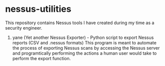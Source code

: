 # nessus-utilities

This repository contains Nessus tools I have created during my time as a security engineer.

1.  yane (Yet another Nessus Exporter) - Python script to export Nessus reports (CSV and .nessus formats)
    This program is meant to automate the process of exporting Nessus scans
    by accessing the Nessus server and programtically performing the actions
    a human user would take to perform the export function.
